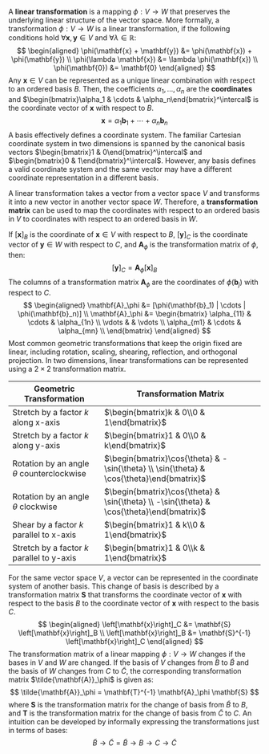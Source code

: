 A **linear transformation** is a mapping $\phi : V \to W$ that preserves the underlying linear structure of the vector space. More formally, a transformation $\phi : V \to W$ is a linear transformation, if the following conditions hold $\forall \mathbf{x}, \mathbf{y} \in V$ and $\forall \lambda \in \mathbb{R}$:
$$
\begin{aligned}
\phi(\mathbf{x} + \mathbf{y}) &= \phi(\mathbf{x}) + \phi(\mathbf{y}) \\
\phi(\lambda \mathbf{x}) &= \lambda \phi(\mathbf{x}) \\
\phi(\mathbf{0}) &= \mathbf{0}
\end{aligned}
$$
Any $\mathbf{x} \in V$ can be represented as a unique linear combination with respect to an ordered basis $B$. Then, the coefficients $\alpha_1, \dots, \alpha_n$ are the **coordinates** and $\begin{bmatrix}\alpha_1 & \cdots & \alpha_n\end{bmatrix}^\intercal$ is the coordinate vector of $\mathbf{x}$ with respect to $B$.
$$
\mathbf{x} = \alpha_1 \mathbf{b}_1 + \cdots + \alpha_n \mathbf{b}_n
$$
A basis effectively defines a coordinate system. The familiar Cartesian coordinate system in two dimensions is spanned by the canonical basis vectors $\begin{bmatrix}1 & 0\end{bmatrix}^\intercal$ and $\begin{bmatrix}0 & 1\end{bmatrix}^\intercal$. However, any basis defines a valid coordinate system and the same vector may have a different coordinate representation in a different basis.

A linear transformation takes a vector from a vector space $V$ and transforms it into a new vector in another vector space $W$. Therefore, a **transformation matrix** can be used to map the coordinates with respect to an ordered basis in $V$ to coordinates with respect to an ordered basis in $W$.

If $[\mathbf{x}]_B$ is the coordinate of $\mathbf{x} \in V$ with respect to $B$, $[\mathbf{y}]_C$ is the coordinate vector of $\mathbf{y} \in W$ with respect to $C$, and $\mathbf{A}_\phi$ is the transformation matrix of $\phi$, then:
$$
[\mathbf{y}]_C = \mathbf{A}_\phi [\mathbf{x}]_B
$$
The columns of a transformation matrix $\mathbf{A}_\phi$ are the coordinates of $\phi(\mathbf{b}_j)$ with respect to $C$.
$$
\begin{aligned}
\mathbf{A}_\phi &= [\phi(\mathbf{b}_1) | \cdots | \phi(\mathbf{b}_n)] \\
\mathbf{A}_\phi &=
\begin{bmatrix}
\alpha_{11} & \cdots & \alpha_{1n} \\
\vdots & & \vdots \\
\alpha_{m1} & \cdots & \alpha_{mn} \\
\end{bmatrix}
\end{aligned}
$$
Most common geometric transformations that keep the origin fixed are linear, including rotation, scaling, shearing, reflection, and orthogonal projection. In two dimensions, linear transformations can be represented using a $2 \times 2$ transformation matrix.

| Geometric Transformation | Transformation Matrix |
| - | - |
| Stretch by a factor $k$ along x-axis | $\begin{bmatrix}k & 0\\0 & 1\end{bmatrix}$ |
| Stretch by a factor $k$ along y-axis | $\begin{bmatrix}1 & 0\\0 & k\end{bmatrix}$ |
| Rotation by an angle $\theta$ counterclockwise | $\begin{bmatrix}\cos{\theta} & -\sin{\theta} \\ \sin{\theta} & \cos{\theta}\end{bmatrix}$ |
| Rotation by an angle $\theta$ clockwise | $\begin{bmatrix}\cos{\theta} & \sin{\theta} \\ -\sin{\theta} & \cos{\theta}\end{bmatrix}$ |
| Shear by a factor $k$ parallel to x-axis | $\begin{bmatrix}1 & k\\0 & 1\end{bmatrix}$ |
| Stretch by a factor $k$ parallel to y-axis | $\begin{bmatrix}1 & 0\\k & 1\end{bmatrix}$ |

For the same vector space $V$, a vector can be represented in the coordinate system of another basis. This change of basis is described by a transformation matrix $\mathbf{S}$ that transforms the coordinate vector of $\mathbf{x}$ with respect to the basis $B$ to the coordinate vector of $\mathbf{x}$ with respect to the basis $C$.
$$
\begin{aligned}
\left[\mathbf{x}\right]_C &= \mathbf{S} \left[\mathbf{x}\right]_B \\
\left[\mathbf{x}\right]_B &= \mathbf{S}^{-1} \left[\mathbf{x}\right]_C
\end{aligned}
$$
The transformation matrix of a linear mapping $\phi : V \to W$ changes if the bases in $V$ and $W$ are changed. If the basis of $V$ changes from $B$ to $\tilde{B}$ and the basis of $W$ changes from $C$ to $\tilde{C}$, the corresponding transformation matrix $\tilde{\mathbf{A}}_\phi$ is given as:
$$
\tilde{\mathbf{A}}_\phi = \mathbf{T}^{-1} \mathbf{A}_\phi \mathbf{S}
$$
where $\mathbf{S}$ is the transformation matrix for the change of basis from $\tilde{B}$ to $B$, and $\mathbf{T}$ is the transformation matrix for the change of basis from $\tilde{C}$ to $C$. An intuition can be developed by informally expressing the transformations just in terms of bases:
$$
\tilde{B} \to \tilde{C} = \tilde{B} \to B \to C \to \tilde{C}
$$
